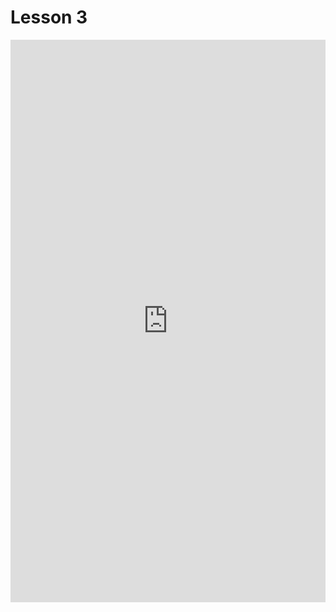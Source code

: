 # Lesson 3

<iframe src="https://tumde-my.sharepoint.com/personal/yushuo_feng_tum_de/_layouts/15/embed.aspx?UniqueId=b663d391-0407-4217-abbd-591e37c7f5f9" width="100%" height="900px" frameborder="0" scrolling="no" allowfullscreen title="Lesson 3"></iframe>